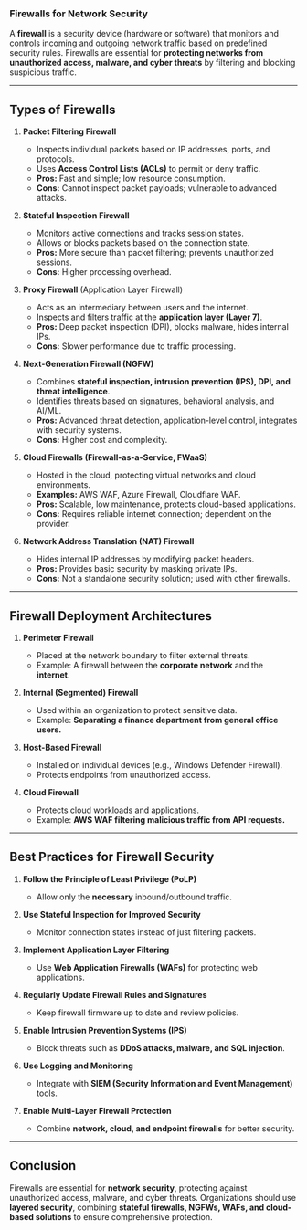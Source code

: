 ### **Firewalls for Network Security**  

A **firewall** is a security device (hardware or software) that monitors and controls incoming and outgoing network traffic based on predefined security rules. Firewalls are essential for **protecting networks from unauthorized access, malware, and cyber threats** by filtering and blocking suspicious traffic.  

---

## **Types of Firewalls**  

1. **Packet Filtering Firewall**  
   - Inspects individual packets based on IP addresses, ports, and protocols.  
   - Uses **Access Control Lists (ACLs)** to permit or deny traffic.  
   - **Pros:** Fast and simple; low resource consumption.  
   - **Cons:** Cannot inspect packet payloads; vulnerable to advanced attacks.  

2. **Stateful Inspection Firewall**  
   - Monitors active connections and tracks session states.  
   - Allows or blocks packets based on the connection state.  
   - **Pros:** More secure than packet filtering; prevents unauthorized sessions.  
   - **Cons:** Higher processing overhead.  

3. **Proxy Firewall** (Application Layer Firewall)  
   - Acts as an intermediary between users and the internet.  
   - Inspects and filters traffic at the **application layer (Layer 7)**.  
   - **Pros:** Deep packet inspection (DPI), blocks malware, hides internal IPs.  
   - **Cons:** Slower performance due to traffic processing.  

4. **Next-Generation Firewall (NGFW)**  
   - Combines **stateful inspection, intrusion prevention (IPS), DPI, and threat intelligence**.  
   - Identifies threats based on signatures, behavioral analysis, and AI/ML.  
   - **Pros:** Advanced threat detection, application-level control, integrates with security systems.  
   - **Cons:** Higher cost and complexity.  

5. **Cloud Firewalls (Firewall-as-a-Service, FWaaS)**  
   - Hosted in the cloud, protecting virtual networks and cloud environments.  
   - **Examples:** AWS WAF, Azure Firewall, Cloudflare WAF.  
   - **Pros:** Scalable, low maintenance, protects cloud-based applications.  
   - **Cons:** Requires reliable internet connection; dependent on the provider.  

6. **Network Address Translation (NAT) Firewall**  
   - Hides internal IP addresses by modifying packet headers.  
   - **Pros:** Provides basic security by masking private IPs.  
   - **Cons:** Not a standalone security solution; used with other firewalls.  

---

## **Firewall Deployment Architectures**  

1. **Perimeter Firewall**  
   - Placed at the network boundary to filter external threats.  
   - Example: A firewall between the **corporate network** and the **internet**.  

2. **Internal (Segmented) Firewall**  
   - Used within an organization to protect sensitive data.  
   - Example: **Separating a finance department from general office users.**  

3. **Host-Based Firewall**  
   - Installed on individual devices (e.g., Windows Defender Firewall).  
   - Protects endpoints from unauthorized access.  

4. **Cloud Firewall**  
   - Protects cloud workloads and applications.  
   - Example: **AWS WAF filtering malicious traffic from API requests.**  

---

## **Best Practices for Firewall Security**  

1. **Follow the Principle of Least Privilege (PoLP)**  
   - Allow only the **necessary** inbound/outbound traffic.  

2. **Use Stateful Inspection for Improved Security**  
   - Monitor connection states instead of just filtering packets.  

3. **Implement Application Layer Filtering**  
   - Use **Web Application Firewalls (WAFs)** for protecting web applications.  

4. **Regularly Update Firewall Rules and Signatures**  
   - Keep firewall firmware up to date and review policies.  

5. **Enable Intrusion Prevention Systems (IPS)**  
   - Block threats such as **DDoS attacks, malware, and SQL injection**.  

6. **Use Logging and Monitoring**  
   - Integrate with **SIEM (Security Information and Event Management)** tools.  

7. **Enable Multi-Layer Firewall Protection**  
   - Combine **network, cloud, and endpoint firewalls** for better security.  

---

## **Conclusion**  

Firewalls are essential for **network security**, protecting against unauthorized access, malware, and cyber threats. Organizations should use **layered security**, combining **stateful firewalls, NGFWs, WAFs, and cloud-based solutions** to ensure comprehensive protection.
